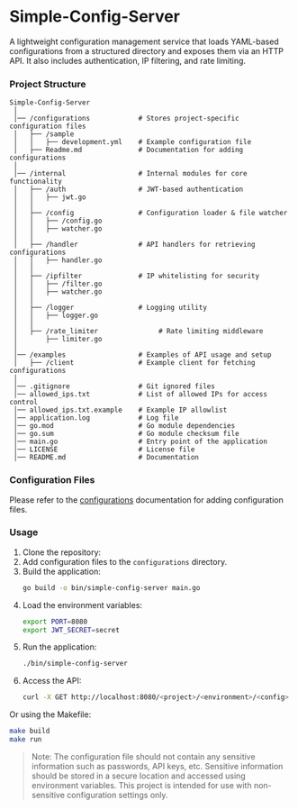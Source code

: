 # Simple-Config-Server

A lightweight configuration management service that loads YAML-based configurations from a structured directory and exposes them via an HTTP API. It also includes authentication, IP filtering, and rate limiting.

### Project Structure

```
Simple-Config-Server
 │
 │── /configurations            # Stores project-specific configuration files
 │   ├── /sample
 │   │   ├── development.yml    # Example configuration file
 │   ├── Readme.md              # Documentation for adding configurations
 │
 │── /internal                  # Internal modules for core functionality
 │   ├── /auth                  # JWT-based authentication
 │   │   ├── jwt.go
 │   │
 │   ├── /config                # Configuration loader & file watcher
 │   │   ├── /config.go
 │   │   ├── watcher.go
 │   │
 │   ├── /handler               # API handlers for retrieving configurations
 │   │   ├── handler.go
 │   │
 │   ├── /ipfilter              # IP whitelisting for security
 │   │   ├── /filter.go
 │   │   ├── watcher.go
 │   │
 │   ├── /logger                # Logging utility
 │   │   ├── logger.go
 │   │
 │   ├── /rate_limiter               # Rate limiting middleware
 │       ├── limiter.go
 │
 │── /examples                  # Examples of API usage and setup
 │   ├── /client                # Example client for fetching configurations
 │
 │── .gitignore                 # Git ignored files
 │── allowed_ips.txt            # List of allowed IPs for access control
 │── allowed_ips.txt.example    # Example IP allowlist
 │── application.log            # Log file
 │── go.mod                     # Go module dependencies
 │── go.sum                     # Go module checksum file
 │── main.go                    # Entry point of the application
 │── LICENSE                    # License file
 │── README.md                  # Documentation
```


### Configuration Files

Please refer to the [configurations](configurations/Readme.md) documentation for adding configuration files.

### Usage

1. Clone the repository:
2. Add configuration files to the `configurations` directory.
3. Build the application:
    ```bash
    go build -o bin/simple-config-server main.go
    ```
4. Load the environment variables:
    ```bash
    export PORT=8080
    export JWT_SECRET=secret
    ```
5. Run the application:
    ```bash
    ./bin/simple-config-server
    ```
6. Access the API:
    ```bash
    curl -X GET http://localhost:8080/<project>/<environment>/<config>
    ```

Or using the Makefile:

```bash
make build
make run
```


> Note: The configuration file should not contain any sensitive information such as passwords, API keys, etc. Sensitive information should be stored in a secure location and accessed using environment variables. This project is intended for use with non-sensitive configuration settings only.